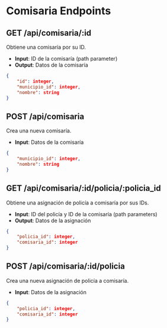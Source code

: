 # Comisaria Endpoints

## GET /api/comisaria/:id
Obtiene una comisaría por su ID.
- **Input**: ID de la comisaría (path parameter)
- **Output**: Datos de la comisaría
```json
{
    "id": integer,
    "municipio_id": integer,
    "nombre": string
}
```

## POST /api/comisaria
Crea una nueva comisaría.
- **Input**: Datos de la comisaría
```json
{
    "municipio_id": integer,
    "nombre": string
}
```

## GET /api/comisaria/:id/policia/:policia_id
Obtiene una asignación de policía a comisaría por sus IDs.
- **Input**: ID del policía y ID de la comisaría (path parameters)
- **Output**: Datos de la asignación
```json
{
    "policia_id": integer,
    "comisaria_id": integer
}
```

## POST /api/comisaria/:id/policia
Crea una nueva asignación de policía a comisaría.
- **Input**: Datos de la asignación
```json
{
    "policia_id": integer,
    "comisaria_id": integer
}
```

